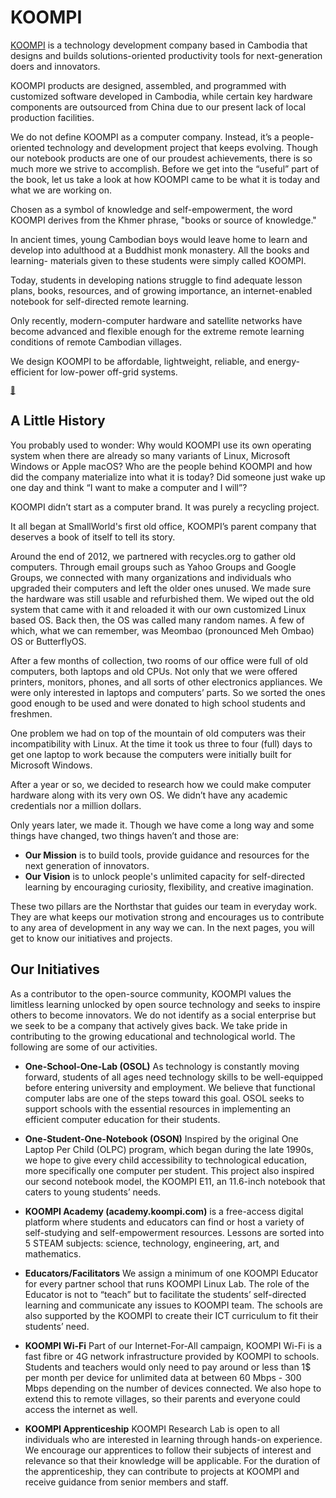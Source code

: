 # KOOMPI

[KOOMPI](https://koompi.com/) is a technology development company based in Cambodia that designs and builds solutions-oriented productivity tools for next-generation doers and innovators.

KOOMPI products are designed, assembled, and programmed with customized software developed in Cambodia, while certain key hardware components are outsourced from China due to our present lack of local production facilities.

We do not define KOOMPI as a computer company. Instead, it’s a people-oriented technology and development project that keeps evolving. Though our notebook products are one of our proudest achievements, there is so much more we strive to accomplish. Before we get into the “useful” part of the book, let us take a look at how KOOMPI came to be what it is today and what we are working on.

Chosen as a symbol of knowledge and self-empowerment, the word KOOMPI derives from the Khmer phrase, "books or source of knowledge."

In ancient times, young Cambodian boys would leave home to learn and develop into adulthood at a Buddhist monk monastery. All the books and learning- materials given to these students were simply called KOOMPI. 

Today, students in developing nations struggle to find adequate lesson plans, books, resources, and of growing importance, an internet-enabled notebook for self-directed remote learning.   

Only recently, modern-computer hardware and satellite networks have become advanced and flexible enough for the extreme remote learning conditions of remote Cambodian villages.   

We design KOOMPI to be affordable, lightweight, reliable, and energy-efficient for low-power off-grid systems.

<!-- ## [A Little History](#a_little_history) -->
<span><a href="#a_little_history"><small>&#128279;</small></a></span>
<h2 id="a_little_history" style="cursor: pointer;">A Little History</h2>


You probably used to wonder: Why would KOOMPI use its own operating system when there are already so many variants of Linux, Microsoft Windows or Apple macOS? Who are the people behind KOOMPI and how did the company materialize into what it is today? Did someone just wake up one day and think “I want to make a computer and I will”? 

KOOMPI didn’t start as a computer brand. It was purely a recycling project. 

It all began at SmallWorld's first old office, KOOMPI’s parent company that deserves a book of itself to tell its story. 

Around the end of 2012, we partnered with recycles.org to gather old computers. Through email groups such as Yahoo Groups and Google Groups, we connected with many organizations and individuals who upgraded their computers and left the older ones unused. We made sure the hardware was still usable and refurbished them. We wiped out the old system that came with it and reloaded it with our own customized Linux based OS. Back then, the OS was called many random names. A few of which, what we can remember, was Meombao (pronounced Meh Ombao) OS or ButterflyOS. 

After a few months of collection, two rooms of our office were full of old computers, both laptops and old CPUs. Not only that we were offered printers, monitors, phones, and all sorts of other electronics appliances. We were only interested in laptops and computers’ parts. So we sorted the ones good enough to be used and were donated to high school students and freshmen.

One problem we had on top of the mountain of old computers was their incompatibility with Linux. At the time it took us three to four (full) days to get one laptop to work because the computers were initially built for Microsoft Windows.

After a year or so, we decided to research how we could make computer hardware along with its very own OS. We didn’t have any academic credentials nor a million dollars.

Only years later, we made it. Though we have come a long way and some things have changed, two things haven’t and those are:

- **Our Mission** is to build tools, provide guidance and resources for the next generation of innovators.
- **Our Vision** is to unlock people's unlimited capacity for self-directed learning by encouraging curiosity, flexibility, and creative imagination.

These two pillars are the Northstar that guides our team in everyday work. They are what keeps our motivation strong and encourages us to contribute to any area of development in any way we can. In the next pages, you will get to know our initiatives and projects.

## Our Initiatives
As a contributor to the open-source community, KOOMPI values the limitless learning unlocked by open source technology and seeks to inspire others to become innovators. We do not identify as a social enterprise but we seek to be a company that actively gives back. We take pride in contributing to the growing educational and technological world. The following are some of our activities. 

- **One-School-One-Lab (OSOL)**
As technology is constantly moving forward, students of all ages need technology skills to be well-equipped before entering university and employment. We believe that functional computer labs are one of the steps toward this goal. OSOL seeks to support schools with the essential resources in implementing an efficient computer education for their students. 

- **One-Student-One-Notebook (OSON)**
Inspired by the original One Laptop Per Child (OLPC) program, which began during the late 1990s, we hope to give every child accessibility to technological education, more specifically one computer per student. This project also inspired our second notebook model, the KOOMPI E11, an 11.6-inch notebook that caters to young students’ needs. 

- **KOOMPI Academy (academy.koompi.com)** is a free-access digital platform where students and educators can find or host a variety of self-studying and self-empowerment resources. Lessons are sorted into 5 STEAM subjects: science, technology, engineering, art, and mathematics. 

- **Educators/Facilitators**
We assign a minimum of one KOOMPI Educator for every partner school that runs KOOMPI Linux Lab. The role of the Educator is not to “teach” but to facilitate the students’ self-directed learning and communicate any issues to KOOMPI team. The schools are also supported by the KOOMPI to create their ICT curriculum to fit their students’ need.

- **KOOMPI Wi-Fi**
Part of our Internet-For-All campaign, KOOMPI Wi-Fi is a fast fibre or 4G network infrastructure provided by KOOMPI to schools. Students and teachers would only need to pay around or less than 1$ per month per device for unlimited data at between 60 Mbps - 300 Mbps depending on the number of devices connected. We also hope to extend this to remote villages, so their parents and everyone could access the internet as well.

- **KOOMPI Apprenticeship**
KOOMPI Research Lab is open to all individuals who are interested in learning through hands-on experience. We encourage our apprentices to follow their subjects of interest and relevance so that their knowledge will be applicable. For the duration of the apprenticeship, they can contribute to projects at KOOMPI and receive guidance from senior members and staff. 




